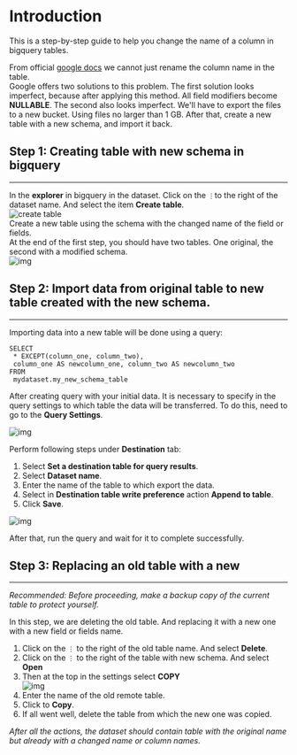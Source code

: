 # Introduction
This is a step-by-step guide to help you change the name of a column in bigquery tables.

From official [google docs](https://cloud.google.com/bigquery/docs/manually-changing-schemas) we cannot just rename the column name in the table.  
Google offers two solutions to this problem.
The first solution looks imperfect, because after applying this method. All field modifiers become **NULLABLE**.
The second also looks imperfect. We'll have to export the files to a new bucket. Using files no larger than 1 GB. After that, create a new table with a new schema, and import it back.  

## Step 1: Creating table with new schema in bigquery
---
In the **explorer** in bigquery in the dataset. Click on the ```⋮```to the right of the dataset name. And select the item **Create table**.  
![create table](https://user-images.githubusercontent.com/38936255/146343440-b3db5c50-19b9-4314-9c7e-f82ca012d870.png)  
Create a new table using the schema with the changed name of the field or fields.  
At the end of the first step, you should have two tables. One original, the second with a modified schema.  
![img](https://user-images.githubusercontent.com/38936255/146344509-2aecf8bb-119c-455b-ba44-a95924bcc532.png)  
## Step 2: Import data from original table to new table created with the new schema.
---
Importing data into a new table will be done using a query:  
```
SELECT
 * EXCEPT(column_one, column_two),
 column_one AS newcolumn_one, column_two AS newcolumn_two
FROM
 mydataset.my_new_schema_table
```
After creating query with your initial data. It is necessary to specify in the query settings to which table the data will be transferred. To do this, need to go to the **Query Settings**.  

![img](https://user-images.githubusercontent.com/38936255/146346033-33474622-b910-4315-8eb0-cd7f2e95dd50.png)

Perform following steps under **Destination** tab:  
1. Select **Set a destination table for query results**.  
2. Select **Dataset name**.  
3. Enter the name of the table to which export the data.  
4. Select in **Destination table write preference** action **Append to table**.  
5. Click **Save**.

![img](https://user-images.githubusercontent.com/38936255/146348178-978cb3ae-64dd-43a1-b236-c6f9e7007de2.png)  

After that, run the query and wait for it to complete successfully.

## Step 3: Replacing an old table with a new
---
*Recommended: Before proceeding, make a backup copy of the current table to protect yourself.*

In this step, we are deleting the old table. And replacing it with a new one with a new field or fields name.

1. Click on the ```⋮``` to the right of the old table name. And select **Delete**.
2. Click on the ```⋮``` to the right of the table with new schema. And select **Open**
3. Then at the top in the settings select **COPY**  
![img](https://user-images.githubusercontent.com/38936255/146350078-faa04f01-18c6-4975-8de9-05ccf836e551.png)  
4. Enter the name of the old remote table.
5. Click to **Copy**.
6. If all went well, delete the table from which the new one was copied.


*After all the actions, the dataset should contain table with the original name but already with a changed name or column names.*



